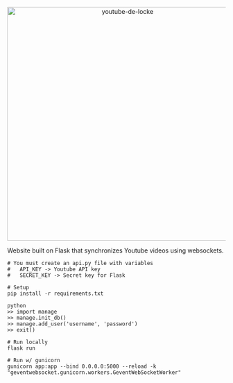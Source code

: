 <p align="center">
  <img src="https://github.com/jtcourtemarche/youtube-de-locke/blob/ba8a3cc274b8c6fc0b7bf3160a4d079ccf3f56e0/static/images/logo.png" alt="youtube-de-locke" width="539" />
</p>

Website built on Flask that synchronizes Youtube videos using websockets.

```
# You must create an api.py file with variables 
# 	API_KEY -> Youtube API key
#	SECRET_KEY -> Secret key for Flask

# Setup
pip install -r requirements.txt 

python 
>> import manage
>> manage.init_db()
>> manage.add_user('username', 'password')
>> exit()

# Run locally
flask run

# Run w/ gunicorn 
gunicorn app:app --bind 0.0.0.0:5000 --reload -k "geventwebsocket.gunicorn.workers.GeventWebSocketWorker" 
```
